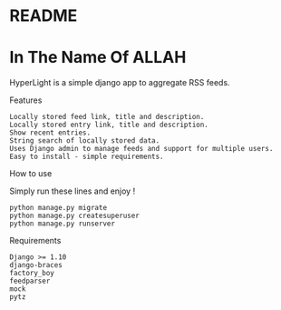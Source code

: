 # README
# In The Name Of ALLAH
HyperLight is a simple django app to aggregate RSS feeds.

Features

    Locally stored feed link, title and description.
    Locally stored entry link, title and description.
    Show recent entries.
    String search of locally stored data.
    Uses Django admin to manage feeds and support for multiple users.
    Easy to install - simple requirements.

How to use

Simply run these lines and enjoy !

    python manage.py migrate
    python manage.py createsuperuser
    python manage.py runserver
    
Requirements

    Django >= 1.10
    django-braces
    factory_boy
    feedparser
    mock
    pytz
